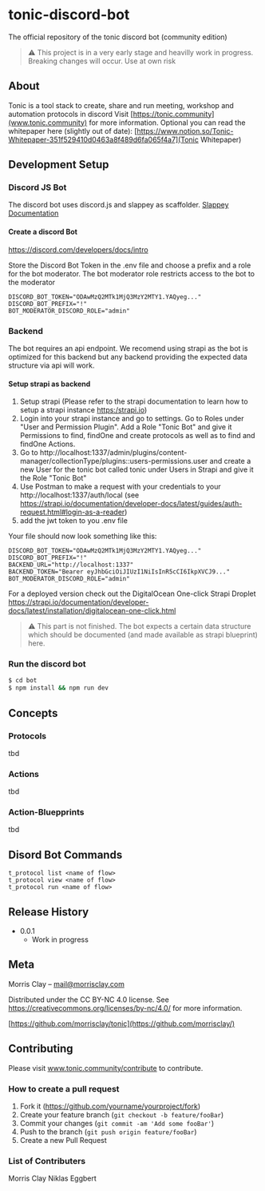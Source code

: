 # tonic-discord-bot
The official repository of the tonic discord bot (community edition)

> ⚠️ This project is in a very early stage and heavilly work in progress. Breaking changes will occur. Use at own risk

## About

Tonic is a tool stack to create, share and run meeting, workshop and automation protocols in discord
Visit [https://tonic.community](www.tonic.community) for more information. Optional you can read the whitepaper here (slightly out of date): [https://www.notion.so/Tonic-Whitepaper-351f529410d0463a8f489d6fa065f4a7](Tonic Whitepaper)

## Development Setup

### Discord JS Bot
The discord bot uses discord.js and slappey as scaffolder.
[Slappey Documentation](https://www.npmjs.com/package/slappeyppey)

#### Create a discord Bot
https://discord.com/developers/docs/intro

Store the Discord Bot Token in the .env file and choose a prefix and a role for the bot moderator. The bot moderator role restricts access to the bot to the moderator
```
DISCORD_BOT_TOKEN="ODAwMzQ2MTk1MjQ3MzY2MTY1.YAQyeg..."
DISCORD_BOT_PREFIX="!"
BOT_MODERATOR_DISCORD_ROLE="admin"
```
### Backend
The bot requires an api endpoint. We recomend using strapi as the bot is optimized for this backend but any backend providing the expected data structure via api will work.

#### Setup strapi as backend
1. Setup strapi (Please refer to the strapi documentation to learn how to setup a strapi instance [https:/strapi.io](https://strapi.io))
2. Login into your strapi instance and go to settings. Go to Roles under "User and Permission Plugin". Add a Role "Tonic Bot" and give it Permissions to find, findOne and create protocols as well as to find and findOne Actions. 
3. Go to  http://localhost:1337/admin/plugins/content-manager/collectionType/plugins::users-permissions.user and create a new User for the tonic bot called tonic under Users in Strapi and give it the Role "Tonic Bot"
4. Use Postman to make a request with your credentials to your http://localhost:1337/auth/local (see https://strapi.io/documentation/developer-docs/latest/guides/auth-request.html#login-as-a-reader)
5. add the jwt token to you .env file

Your file should now look something like this:

```
DISCORD_BOT_TOKEN="ODAwMzQ2MTk1MjQ3MzY2MTY1.YAQyeg..."
DISCORD_BOT_PREFIX="!"
BACKEND_URL="http://localhost:1337"
BACKEND_TOKEN="Bearer eyJhbGciOiJIUzI1NiIsInR5cCI6IkpXVCJ9..."
BOT_MODERATOR_DISCORD_ROLE="admin"
```

For a deployed version check out the DigitalOcean One-click Strapi Droplet https://strapi.io/documentation/developer-docs/latest/installation/digitalocean-one-click.html

> ⚠️ This part is not finished. The bot expects a certain data structure which should be documented (and made available as strapi blueprint) here.

### Run the discord bot 

```sh
$ cd bot
$ npm install && npm run dev
```

## Concepts

### Protocols
tbd

### Actions
tbd

### Action-Bluepprints
tbd

## Disord Bot Commands
```
t_protocol list <name of flow>
t_protocol view <name of flow>
t_protocol run <name of flow>

```

## Release History

* 0.0.1
    * Work in progress

## Meta

Morris Clay – mail@morrisclay.com

Distributed under the CC BY-NC 4.0 license. See https://creativecommons.org/licenses/by-nc/4.0/ for more information.

[https://github.com/morrisclay/tonic](https://github.com/morrisclay/)

## Contributing

Please visit www.tonic.community/contribute to contribute.

### How to create a pull request
1. Fork it (<https://github.com/yourname/yourproject/fork>)
2. Create your feature branch (`git checkout -b feature/fooBar`)
3. Commit your changes (`git commit -am 'Add some fooBar'`)
4. Push to the branch (`git push origin feature/fooBar`)
5. Create a new Pull Request

### List of Contributers
Morris Clay
Niklas Eggbert
